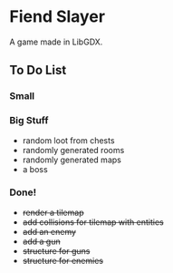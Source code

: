 # Fiend Slayer

A game made in LibGDX.

## To Do List

### Small

### Big Stuff

- random loot from chests
- randomly generated rooms
- randomly generated maps
- a boss

### Done!

- ~~render a tilemap~~
- ~~add collisions for tilemap with entities~~
- ~~add an enemy~~
- ~~add a gun~~
- ~~structure for guns~~
- ~~structure for enemies~~
